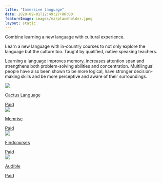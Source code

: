 ```yaml
---
title: "Immersive language"
date: 2020-09-01T12:49:27+06:00
featureImage: images/ma/placeholder.jpeg
layout: static
---
```


Combine learning a new language with cultural experience.

Learn a new language with in-country courses to not only explore the language but the culture too. Taught by qualified, native speaking teachers.

Learning a language improves memory, increases attention span and strengthens both problem-solving abilities and concentration. Multilingual people have also been shown to be more logical, have stronger decision-making skills and be more perceptive and aware of their surroundings.

<a class="ma-link" href="https://www.cactuslanguage.com/adults/courses/50-plus/"><div class="ma-card ma-card-Learning"><div class="ma-icon"><img src ="/images/icon-pound.png"/></div><div class="ma-name"><p>Cactus Language</p></div><div class="ma-paid-text"><span>Paid</span></div></div></a><a class="ma-link" href="https://www.memrise.com/"><div class="ma-card ma-card-Learning"><div class="ma-icon"><img src ="/images/icon-pound.png"/></div><div class="ma-name"><p>Memrise</p></div><div class="ma-paid-text"><span>Paid</span></div></div></a><a class="ma-link" href="https://www.findcourses.co.uk/search/language-training-courses"><div class="ma-card ma-card-Learning"><div class="ma-icon"><img src ="/images/icon-pound.png"/></div><div class="ma-name"><p>Findcourses</p></div><div class="ma-paid-text"><span>Paid</span></div></div></a><a class="ma-link" href="https://www.awin1.com/cread.php?awinmid=8095&awinaffid=1198638&ued=https%3A%2F%2Fwww.audible.co.uk%2F"><div class="ma-card ma-card-Learning"><div class="ma-icon"><img src ="/images/icon-pound.png"/></div><div class="ma-name"><p>Audible</p></div><div class="ma-paid-text"><span>Paid</span></div></div></a>  

<br/><br/>






